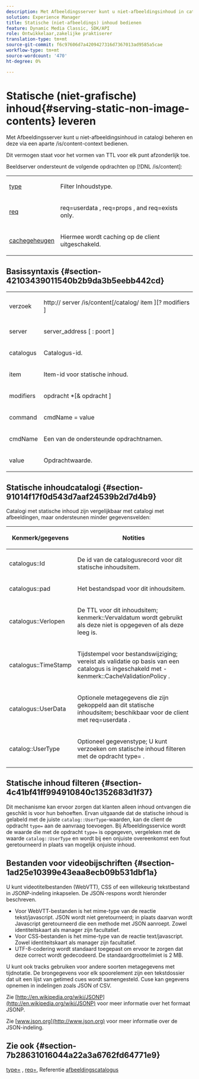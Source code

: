 ```yaml
---
description: Met Afbeeldingsserver kunt u niet-afbeeldingsinhoud in catalogi beheren en deze via een aparte /is/content-context bedienen.
solution: Experience Manager
title: Statische (niet-afbeeldings) inhoud bedienen
feature: Dynamic Media Classic, SDK/API
role: Ontwikkelaar,zakelijke praktiserer
translation-type: tm+mt
source-git-commit: f6c97606d7a4209427316d7367013ad9585a5cae
workflow-type: tm+mt
source-wordcount: '470'
ht-degree: 0%

---
```



# Statische (niet-grafische) inhoud{#serving-static-non-image-contents} leveren

Met Afbeeldingsserver kunt u niet-afbeeldingsinhoud in catalogi beheren en deze via een aparte /is/content-context bedienen.

Dit vermogen staat voor het vormen van TTL voor elk punt afzonderlijk toe.

Beeldserver ondersteunt de volgende opdrachten op [!DNL /is/content]:

<table id="simpletable_8A3AB1D1D20F4B6CBE86767E94735980"> 
 <tr class="strow"> 
  <td class="stentry"> <p> <a href="../../is-api/http-ref/image-serving-api-ref/c-http-protocol-reference/c-command-reference/r-type.md#reference-89094fd1c50c444eb082cd266769cccb" format="dita" scope="local"> type  </a> </p> </td> 
  <td class="stentry"> <p>Filter Inhoudstype. </p> </td> 
 </tr> 
 <tr class="strow"> 
  <td class="stentry"> <p> <a href="../../is-api/http-ref/image-serving-api-ref/c-http-protocol-reference/c-command-reference/r-req/r-req.md#reference-907cdb4a97034db7ad94695f25552e76" format="dita" scope="local"> req  </a> </p> </td> 
  <td class="stentry"> <p> <span class="codeph"> req=userdata  </span>,  <span class="codeph"> req=props  </span>, and  <span class="codeph"> req=exists  </span> only. </p> </td> 
 </tr> 
 <tr class="strow"> 
  <td class="stentry"> <p> <a href="../../is-api/http-ref/image-serving-api-ref/c-http-protocol-reference/c-command-reference/r-is-http-cache.md#reference-168189bee4ce4d1189d427891f22be2e" format="dita" scope="local"> cachegeheugen  </a> </p> </td> 
  <td class="stentry"> <p>Hiermee wordt caching op de client uitgeschakeld. </p> </td> 
 </tr> 
</table>

## Basissyntaxis {#section-42103439011540b2b9da3b5eebb442cd}

<table id="simpletable_2F039A5BFA2C4E22B014F42ECBCDA0A2"> 
 <tr class="strow"> 
  <td class="stentry"> <p> <span class="codeph"> <span class="varname"> verzoek  </span> </span> </p> </td> 
  <td class="stentry"> <p> <span class="codeph"> <span class="filepath"> http://  <span class="varname"> server  </span>/is/content[/catalog/ <span class="varname"> item  </span>][? <span class="varname"> modifiers  </span>]  </span> </span> </p> </td> 
 </tr> 
 <tr class="strow"> 
  <td class="stentry"> <p> <span class="codeph"> <span class="varname"> server  </span> </span> </p> </td> 
  <td class="stentry"> <p> <span class="codeph"> <span class="varname"> server_address  </span>[ :  <span class="varname"> poort  </span>]  </span> </p> </td> 
 </tr> 
 <tr class="strow"> 
  <td class="stentry"> <p> <span class="codeph"> <span class="varname"> catalogus  </span> </span> </p> </td> 
  <td class="stentry"> <p>Catalogus-id. </p> </td> 
 </tr> 
 <tr class="strow"> 
  <td class="stentry"> <p> <span class="codeph"> <span class="varname"> item  </span> </span> </p> </td> 
  <td class="stentry"> <p>Item-id voor statische inhoud. </p> </td> 
 </tr> 
 <tr class="strow"> 
  <td class="stentry"> <p> <span class="codeph"> <span class="varname"> modifiers  </span> </span> </p> </td> 
  <td class="stentry"> <p> <span class="codeph"> <span class="varname"> opdracht  </span>*[&amp;  <span class="varname"> opdracht  </span>]  </span> </p> </td> 
 </tr> 
 <tr class="strow"> 
  <td class="stentry"> <p> <span class="codeph"> <span class="varname"> command  </span> </span> </p> </td> 
  <td class="stentry"> <p> <span class="codeph"> <span class="varname"> cmdName  </span>=  <span class="varname"> value  </span> </span> </p> </td> 
 </tr> 
 <tr class="strow"> 
  <td class="stentry"> <p> <span class="codeph"> <span class="varname"> cmdName  </span> </span> </p> </td> 
  <td class="stentry"> <p>Een van de ondersteunde opdrachtnamen. </p> </td> 
 </tr> 
 <tr class="strow"> 
  <td class="stentry"> <p> <span class="codeph"> <span class="varname"> value  </span> </span> </p> </td> 
  <td class="stentry"> <p>Opdrachtwaarde. </p> </td> 
 </tr> 
</table>

## Statische inhoudcatalogi {#section-91014f17f0d543d7aaf24539b2d7d4b9}

Catalogi met statische inhoud zijn vergelijkbaar met catalogi met afbeeldingen, maar ondersteunen minder gegevensvelden:

<table id="table_71A565DF5EC94913AD35CB13B0C7A27D"> 
 <thead> 
  <tr> 
   <th colname="col1" class="entry"> <p>Kenmerk/gegevens </p> </th> 
   <th colname="col2" class="entry"> <p>Notities </p> </th> 
  </tr> 
 </thead>
 <tbody> 
  <tr> 
   <td colname="col1"> <p> <span class="codeph"> catalogus::Id  </span> </p> </td> 
   <td colname="col2"> <p>De id van de catalogusrecord voor dit statische inhoudsitem. </p> </td> 
  </tr> 
  <tr> 
   <td colname="col1"> <p> <span class="codeph"> catalogus::pad  </span> </p> </td> 
   <td colname="col2"> <p>Het bestandspad voor dit inhoudsitem. </p> </td> 
  </tr> 
  <tr> 
   <td colname="col1"> <p> <span class="codeph"> catalogus::Verlopen  </span> </p> </td> 
   <td colname="col2"> <p>De TTL voor dit inhoudsitem; <span class="codeph"> kenmerk::Vervaldatum </span> wordt gebruikt als deze niet is opgegeven of als deze leeg is. </p> </td> 
  </tr> 
  <tr> 
   <td colname="col1"> <p> <span class="codeph"> catalogus::TimeStamp  </span> </p> </td> 
   <td colname="col2"> <p>Tijdstempel voor bestandswijziging; vereist als validatie op basis van een catalogus is ingeschakeld met <span class="codeph">-kenmerk::CacheValidationPolicy </span>. </p> </td> 
  </tr> 
  <tr> 
   <td colname="col1"> <p> <span class="codeph"> catalogus::UserData  </span> </p> </td> 
   <td colname="col2"> <p>Optionele metagegevens die zijn gekoppeld aan dit statische inhoudsitem; beschikbaar voor de client met <span class="codeph"> req=userdata </span>. </p> </td> 
  </tr> 
  <tr> 
   <td colname="col1"> <p> <span class="codeph"> catalog::UserType  </span> </p> </td> 
   <td colname="col2"> <p>Optioneel gegevenstype; U kunt verzoeken om statische inhoud filteren met de opdracht <span class="codeph"> type= </span>. </p> </td> 
  </tr> 
 </tbody> 
</table>

## Statische inhoud filteren {#section-4c41bf41ff994910840c1352683d1f37}

Dit mechanisme kan ervoor zorgen dat klanten alleen inhoud ontvangen die geschikt is voor hun behoeften. Ervan uitgaande dat de statische inhoud is gelabeld met de juiste `catalog::UserType`-waarden, kan de client de opdracht `type=` aan de aanvraag toevoegen. Bij Afbeeldingsservice wordt de waarde die met de opdracht `type=` is opgegeven, vergeleken met de waarde `catalog::UserType` en wordt bij een onjuiste overeenkomst een fout geretourneerd in plaats van mogelijk onjuiste inhoud.

## Bestanden voor videobijschriften {#section-1ad25e10399e43eaa8ecb09b531dbf1a}

U kunt videotitelbestanden (WebVTT), CSS of een willekeurig tekstbestand in JSONP-indeling inkapselen. De JSON-respons wordt hieronder beschreven.

* Voor WebVTT-bestanden is het mime-type van de reactie tekst/javascript. JSON wordt niet geretourneerd; in plaats daarvan wordt Javascript geretourneerd die een methode met JSON aanroept. Zowel identiteitskaart als manager zijn facultatief.
* Voor CSS-bestanden is het mime-type van de reactie text/javascript. Zowel identiteitskaart als manager zijn facultatief.
* UTF-8-codering wordt standaard toegepast om ervoor te zorgen dat deze correct wordt gedecodeerd. De standaardgroottelimiet is 2 MB.

U kunt ook tracks gebruiken voor andere soorten metagegevens met tijdnotatie. De brongegevens voor elk spoorelement zijn een tekstdossier dat uit een lijst van getimed cues wordt samengesteld. Cuse kan gegevens opnemen in indelingen zoals JSON of CSV.

Zie [http://en.wikipedia.org/wiki/JSONP](http://en.wikipedia.org/wiki/JSONP) voor meer informatie over het formaat JSONP.

Zie [www.json.org](http://www.json.org) voor meer informatie over de JSON-indeling.

## Zie ook {#section-7b28631016044a22a3a6762fd64771e9}

[type=](../../is-api/http-ref/image-serving-api-ref/c-http-protocol-reference/c-command-reference/r-type.md#reference-89094fd1c50c444eb082cd266769cccb) ,  [req=](../../is-api/http-ref/image-serving-api-ref/c-http-protocol-reference/c-command-reference/r-req/r-req.md#reference-907cdb4a97034db7ad94695f25552e76), Referentie  [afbeeldingscatalogus](../../is-api/image-serving-api-ref/c-image-catalog-reference/c-image-catalog-reference.md#concept-e23d45ea3abe43119d5144e01c14b0b5)
